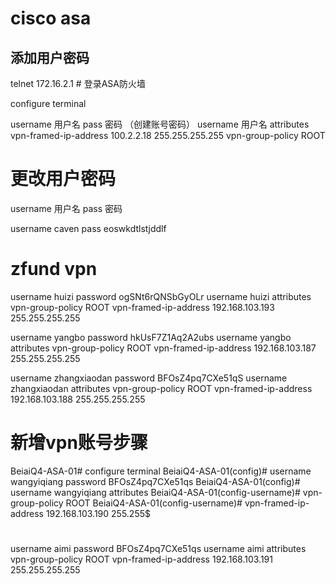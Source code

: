 # cisco asa

## 添加用户密码

telnet 172.16.2.1 # 登录ASA防火墙

configure terminal

username 用户名 pass 密码 （创建账号密码）
username 用户名 attributes
  vpn-framed-ip-address 100.2.2.18 255.255.255.255
  vpn-group-policy ROOT

# 更改用户密码

username 用户名 pass 密码

username caven pass eoswkdtlstjddlf


# zfund vpn

username huizi password ogSNt6rQNSbGyOLr
username huizi attributes
 vpn-group-policy ROOT
 vpn-framed-ip-address 192.168.103.193 255.255.255.255

 username yangbo password hkUsF7Z1Aq2A2ubs
 username yangbo attributes
  vpn-group-policy ROOT
  vpn-framed-ip-address 192.168.103.187 255.255.255.255

  username zhangxiaodan password BFOsZ4pq7CXe51qS
  username zhangxiaodan attributes
   vpn-group-policy ROOT
   vpn-framed-ip-address 192.168.103.188 255.255.255.255


# 新增vpn账号步骤
BeiaiQ4-ASA-01# configure terminal
BeiaiQ4-ASA-01(config)# username wangyiqiang password BFOsZ4pq7CXe51qs
BeiaiQ4-ASA-01(config)# username wangyiqiang attributes
BeiaiQ4-ASA-01(config-username)# vpn-group-policy ROOT
BeiaiQ4-ASA-01(config-username)# vpn-framed-ip-address 192.168.103.190 255.255$
#
   username aimi password BFOsZ4pq7CXe51qs
   username aimi attributes
    vpn-group-policy ROOT
    vpn-framed-ip-address 192.168.103.191 255.255.255.255
#
